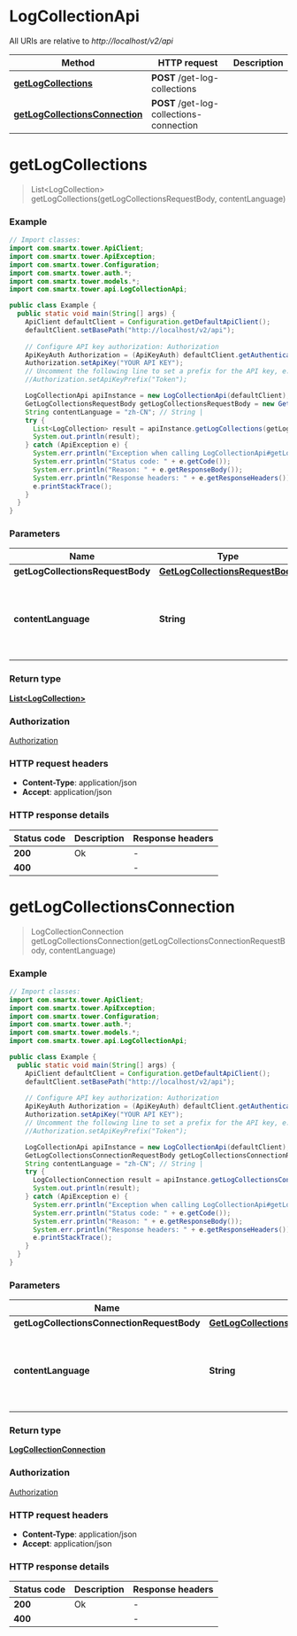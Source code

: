 # LogCollectionApi

All URIs are relative to *http://localhost/v2/api*

Method | HTTP request | Description
------------- | ------------- | -------------
[**getLogCollections**](LogCollectionApi.md#getLogCollections) | **POST** /get-log-collections | 
[**getLogCollectionsConnection**](LogCollectionApi.md#getLogCollectionsConnection) | **POST** /get-log-collections-connection | 


<a name="getLogCollections"></a>
# **getLogCollections**
> List&lt;LogCollection&gt; getLogCollections(getLogCollectionsRequestBody, contentLanguage)



### Example
```java
// Import classes:
import com.smartx.tower.ApiClient;
import com.smartx.tower.ApiException;
import com.smartx.tower.Configuration;
import com.smartx.tower.auth.*;
import com.smartx.tower.models.*;
import com.smartx.tower.api.LogCollectionApi;

public class Example {
  public static void main(String[] args) {
    ApiClient defaultClient = Configuration.getDefaultApiClient();
    defaultClient.setBasePath("http://localhost/v2/api");
    
    // Configure API key authorization: Authorization
    ApiKeyAuth Authorization = (ApiKeyAuth) defaultClient.getAuthentication("Authorization");
    Authorization.setApiKey("YOUR API KEY");
    // Uncomment the following line to set a prefix for the API key, e.g. "Token" (defaults to null)
    //Authorization.setApiKeyPrefix("Token");

    LogCollectionApi apiInstance = new LogCollectionApi(defaultClient);
    GetLogCollectionsRequestBody getLogCollectionsRequestBody = new GetLogCollectionsRequestBody(); // GetLogCollectionsRequestBody | 
    String contentLanguage = "zh-CN"; // String | 
    try {
      List<LogCollection> result = apiInstance.getLogCollections(getLogCollectionsRequestBody, contentLanguage);
      System.out.println(result);
    } catch (ApiException e) {
      System.err.println("Exception when calling LogCollectionApi#getLogCollections");
      System.err.println("Status code: " + e.getCode());
      System.err.println("Reason: " + e.getResponseBody());
      System.err.println("Response headers: " + e.getResponseHeaders());
      e.printStackTrace();
    }
  }
}
```

### Parameters

Name | Type | Description  | Notes
------------- | ------------- | ------------- | -------------
 **getLogCollectionsRequestBody** | [**GetLogCollectionsRequestBody**](GetLogCollectionsRequestBody.md)|  |
 **contentLanguage** | **String**|  | [optional] [default to en-US] [enum: zh-CN, en-US]

### Return type

[**List&lt;LogCollection&gt;**](LogCollection.md)

### Authorization

[Authorization](../README.md#Authorization)

### HTTP request headers

 - **Content-Type**: application/json
 - **Accept**: application/json

### HTTP response details
| Status code | Description | Response headers |
|-------------|-------------|------------------|
**200** | Ok |  -  |
**400** |  |  -  |

<a name="getLogCollectionsConnection"></a>
# **getLogCollectionsConnection**
> LogCollectionConnection getLogCollectionsConnection(getLogCollectionsConnectionRequestBody, contentLanguage)



### Example
```java
// Import classes:
import com.smartx.tower.ApiClient;
import com.smartx.tower.ApiException;
import com.smartx.tower.Configuration;
import com.smartx.tower.auth.*;
import com.smartx.tower.models.*;
import com.smartx.tower.api.LogCollectionApi;

public class Example {
  public static void main(String[] args) {
    ApiClient defaultClient = Configuration.getDefaultApiClient();
    defaultClient.setBasePath("http://localhost/v2/api");
    
    // Configure API key authorization: Authorization
    ApiKeyAuth Authorization = (ApiKeyAuth) defaultClient.getAuthentication("Authorization");
    Authorization.setApiKey("YOUR API KEY");
    // Uncomment the following line to set a prefix for the API key, e.g. "Token" (defaults to null)
    //Authorization.setApiKeyPrefix("Token");

    LogCollectionApi apiInstance = new LogCollectionApi(defaultClient);
    GetLogCollectionsConnectionRequestBody getLogCollectionsConnectionRequestBody = new GetLogCollectionsConnectionRequestBody(); // GetLogCollectionsConnectionRequestBody | 
    String contentLanguage = "zh-CN"; // String | 
    try {
      LogCollectionConnection result = apiInstance.getLogCollectionsConnection(getLogCollectionsConnectionRequestBody, contentLanguage);
      System.out.println(result);
    } catch (ApiException e) {
      System.err.println("Exception when calling LogCollectionApi#getLogCollectionsConnection");
      System.err.println("Status code: " + e.getCode());
      System.err.println("Reason: " + e.getResponseBody());
      System.err.println("Response headers: " + e.getResponseHeaders());
      e.printStackTrace();
    }
  }
}
```

### Parameters

Name | Type | Description  | Notes
------------- | ------------- | ------------- | -------------
 **getLogCollectionsConnectionRequestBody** | [**GetLogCollectionsConnectionRequestBody**](GetLogCollectionsConnectionRequestBody.md)|  |
 **contentLanguage** | **String**|  | [optional] [default to en-US] [enum: zh-CN, en-US]

### Return type

[**LogCollectionConnection**](LogCollectionConnection.md)

### Authorization

[Authorization](../README.md#Authorization)

### HTTP request headers

 - **Content-Type**: application/json
 - **Accept**: application/json

### HTTP response details
| Status code | Description | Response headers |
|-------------|-------------|------------------|
**200** | Ok |  -  |
**400** |  |  -  |


